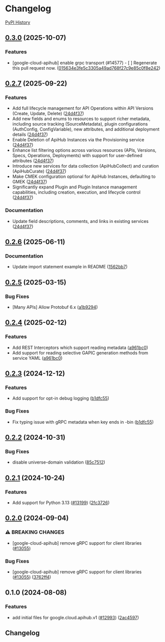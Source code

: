 # Changelog

[PyPI History][1]

[1]: https://pypi.org/project/google-cloud-apihub/#history

## [0.3.0](https://github.com/googleapis/google-cloud-python/compare/google-cloud-apihub-v0.2.7...google-cloud-apihub-v0.3.0) (2025-10-07)


### Features

* [google-cloud-apihub] enable grpc transport (#14577) - [ ] Regenerate this pull request now. ([015634e3fe5c3305a49ad768f27c9e85c0f8e242](https://github.com/googleapis/google-cloud-python/commit/015634e3fe5c3305a49ad768f27c9e85c0f8e242))

## [0.2.7](https://github.com/googleapis/google-cloud-python/compare/google-cloud-apihub-v0.2.6...google-cloud-apihub-v0.2.7) (2025-09-22)


### Features

* Add full lifecycle management for API Operations within API Versions (Create, Update, Delete) ([24d4f37](https://github.com/googleapis/google-cloud-python/commit/24d4f37adcd333552c834fd6a4fcfb41522c90df))
* Add new fields and enums to resources to support richer metadata, including source tracking (SourceMetadata), plugin configurations (AuthConfig, ConfigVariable), new attributes, and additional deployment details ([24d4f37](https://github.com/googleapis/google-cloud-python/commit/24d4f37adcd333552c834fd6a4fcfb41522c90df))
* Enable Deletion of ApiHub Instances via the Provisioning service ([24d4f37](https://github.com/googleapis/google-cloud-python/commit/24d4f37adcd333552c834fd6a4fcfb41522c90df))
* Enhance list filtering options across various resources (APIs, Versions, Specs, Operations, Deployments) with support for user-defined attributes ([24d4f37](https://github.com/googleapis/google-cloud-python/commit/24d4f37adcd333552c834fd6a4fcfb41522c90df))
* Introduce new services for data collection (ApiHubCollect) and curation (ApiHubCurate) ([24d4f37](https://github.com/googleapis/google-cloud-python/commit/24d4f37adcd333552c834fd6a4fcfb41522c90df))
* Make CMEK configuration optional for ApiHub Instances, defaulting to GMEK ([24d4f37](https://github.com/googleapis/google-cloud-python/commit/24d4f37adcd333552c834fd6a4fcfb41522c90df))
* Significantly expand Plugin and Plugin Instance management capabilities, including creation, execution, and lifecycle control ([24d4f37](https://github.com/googleapis/google-cloud-python/commit/24d4f37adcd333552c834fd6a4fcfb41522c90df))


### Documentation

* Update field descriptions, comments, and links in existing services ([24d4f37](https://github.com/googleapis/google-cloud-python/commit/24d4f37adcd333552c834fd6a4fcfb41522c90df))

## [0.2.6](https://github.com/googleapis/google-cloud-python/compare/google-cloud-apihub-v0.2.5...google-cloud-apihub-v0.2.6) (2025-06-11)


### Documentation

* Update import statement example in README ([1562bb7](https://github.com/googleapis/google-cloud-python/commit/1562bb740c7cd56179e52185dde3c32af861de5e))

## [0.2.5](https://github.com/googleapis/google-cloud-python/compare/google-cloud-apihub-v0.2.4...google-cloud-apihub-v0.2.5) (2025-03-15)


### Bug Fixes

* [Many APIs] Allow Protobuf 6.x ([a1b9294](https://github.com/googleapis/google-cloud-python/commit/a1b9294d0bf6e27c2a951d6df7faf7807dc5420b))

## [0.2.4](https://github.com/googleapis/google-cloud-python/compare/google-cloud-apihub-v0.2.3...google-cloud-apihub-v0.2.4) (2025-02-12)


### Features

* Add REST Interceptors which support reading metadata ([a961bc0](https://github.com/googleapis/google-cloud-python/commit/a961bc029201b72fc4923490aeb3d82781853e6a))
* Add support for reading selective GAPIC generation methods from service YAML ([a961bc0](https://github.com/googleapis/google-cloud-python/commit/a961bc029201b72fc4923490aeb3d82781853e6a))

## [0.2.3](https://github.com/googleapis/google-cloud-python/compare/google-cloud-apihub-v0.2.2...google-cloud-apihub-v0.2.3) (2024-12-12)


### Features

* Add support for opt-in debug logging ([b1dfc55](https://github.com/googleapis/google-cloud-python/commit/b1dfc556d4652a48564ff37becb31d5a06ee2b5b))


### Bug Fixes

* Fix typing issue with gRPC metadata when key ends in -bin ([b1dfc55](https://github.com/googleapis/google-cloud-python/commit/b1dfc556d4652a48564ff37becb31d5a06ee2b5b))

## [0.2.2](https://github.com/googleapis/google-cloud-python/compare/google-cloud-apihub-v0.2.1...google-cloud-apihub-v0.2.2) (2024-10-31)


### Bug Fixes

* disable universe-domain validation ([85c7512](https://github.com/googleapis/google-cloud-python/commit/85c7512bbdde2b9cc60b4ad42b8c36c4558a07a5))

## [0.2.1](https://github.com/googleapis/google-cloud-python/compare/google-cloud-apihub-v0.2.0...google-cloud-apihub-v0.2.1) (2024-10-24)


### Features

* Add support for Python 3.13 ([#13199](https://github.com/googleapis/google-cloud-python/issues/13199)) ([2fc3726](https://github.com/googleapis/google-cloud-python/commit/2fc372685731141ca1ed2a917dd18bacd79db88e))

## [0.2.0](https://github.com/googleapis/google-cloud-python/compare/google-cloud-apihub-v0.1.0...google-cloud-apihub-v0.2.0) (2024-09-04)


### ⚠ BREAKING CHANGES

* [google-cloud-apihub] remove gRPC support for client libraries ([#13055](https://github.com/googleapis/google-cloud-python/issues/13055))

### Bug Fixes

* [google-cloud-apihub] remove gRPC support for client libraries ([#13055](https://github.com/googleapis/google-cloud-python/issues/13055)) ([3762ff4](https://github.com/googleapis/google-cloud-python/commit/3762ff40e51466bc516939a31732300c8e20211a))

## 0.1.0 (2024-08-08)


### Features

* add initial files for google.cloud.apihub.v1 ([#12993](https://github.com/googleapis/google-cloud-python/issues/12993)) ([2ac4597](https://github.com/googleapis/google-cloud-python/commit/2ac4597188c70a922479bf48adf2a88d850bc534))

## Changelog
